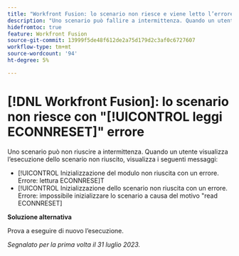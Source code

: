 ```yaml
---
title: "Workfront Fusion: lo scenario non riesce e viene letto l’errore ECONNRESET"
description: "Uno scenario può fallire a intermittenza. Quando un utente visualizza l’esecuzione dello scenario non riuscito, visualizza messaggi di errore che fanno riferimento a ECONNRESET"
hidefromtoc: true
feature: Workfront Fusion
source-git-commit: 13999f5de48f612de2a75d179d2c3af0c6727607
workflow-type: tm+mt
source-wordcount: '94'
ht-degree: 5%

---
```



# [!DNL Workfront Fusion]: lo scenario non riesce con &quot;[!UICONTROL leggi ECONNRESET]&quot; errore

Uno scenario può non riuscire a intermittenza. Quando un utente visualizza l’esecuzione dello scenario non riuscito, visualizza i seguenti messaggi:

* [!UICONTROL Inizializzazione del modulo non riuscita con un errore. Errore: lettura ECONNRESE]T
* [!UICONTROL Inizializzazione dello scenario non riuscita con un errore. Errore: impossibile inizializzare lo scenario a causa del motivo &quot;read ECONNRESET]

**Soluzione alternativa**

Prova a eseguire di nuovo l’esecuzione.

_Segnalato per la prima volta il 31 luglio 2023._

